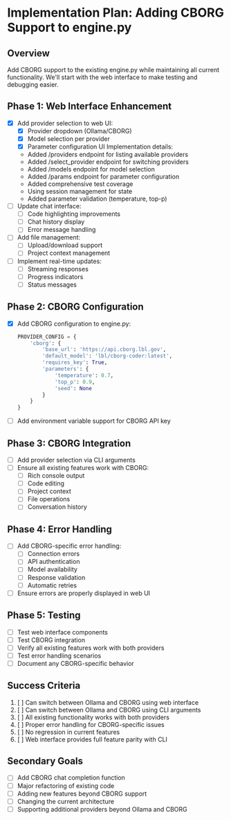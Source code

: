 # Implementation Plan: Adding CBORG Support to engine.py

## Overview
Add CBORG support to the existing engine.py while maintaining all current functionality. We'll start with the web interface to make testing and debugging easier.

## Phase 1: Web Interface Enhancement
- [x] Add provider selection to web UI:
  - [x] Provider dropdown (Ollama/CBORG)
  - [x] Model selection per provider
  - [x] Parameter configuration UI
  Implementation details:
  - Added /providers endpoint for listing available providers
  - Added /select_provider endpoint for switching providers
  - Added /models endpoint for model selection
  - Added /params endpoint for parameter configuration
  - Added comprehensive test coverage
  - Using session management for state
  - Added parameter validation (temperature, top-p)
- [ ] Update chat interface:
  - [ ] Code highlighting improvements
  - [ ] Chat history display
  - [ ] Error message handling
- [ ] Add file management:
  - [ ] Upload/download support
  - [ ] Project context management
- [ ] Implement real-time updates:
  - [ ] Streaming responses
  - [ ] Progress indicators
  - [ ] Status messages

## Phase 2: CBORG Configuration
- [x] Add CBORG configuration to engine.py:
  ```python
  PROVIDER_CONFIG = {
      'cborg': {
          'base_url': 'https://api.cborg.lbl.gov',
          'default_model': 'lbl/cborg-coder:latest',
          'requires_key': True,
          'parameters': {
              'temperature': 0.7,
              'top_p': 0.9,
              'seed': None
          }
      }
  }
  ```
- [ ] Add environment variable support for CBORG API key

## Phase 3: CBORG Integration
- [ ] Add provider selection via CLI arguments
- [ ] Ensure all existing features work with CBORG:
  - [ ] Rich console output
  - [ ] Code editing
  - [ ] Project context
  - [ ] File operations
  - [ ] Conversation history

## Phase 4: Error Handling
- [ ] Add CBORG-specific error handling:
  - [ ] Connection errors
  - [ ] API authentication
  - [ ] Model availability
  - [ ] Response validation
  - [ ] Automatic retries
- [ ] Ensure errors are properly displayed in web UI

## Phase 5: Testing
- [ ] Test web interface components
- [ ] Test CBORG integration
- [ ] Verify all existing features work with both providers
- [ ] Test error handling scenarios
- [ ] Document any CBORG-specific behavior

## Success Criteria
1. [ ] Can switch between Ollama and CBORG using web interface
2. [ ] Can switch between Ollama and CBORG using CLI arguments
3. [ ] All existing functionality works with both providers
4. [ ] Proper error handling for CBORG-specific issues
5. [ ] No regression in current features
6. [ ] Web interface provides full feature parity with CLI

## Secondary Goals
- [ ] Add CBORG chat completion function
- [ ] Major refactoring of existing code
- [ ] Adding new features beyond CBORG support
- [ ] Changing the current architecture
- [ ] Supporting additional providers beyond Ollama and CBORG
